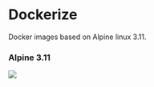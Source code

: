 # Dockerize
Docker images based on Alpine linux 3.11.
### Alpine 3.11
![](https://www.alpinelinux.org/alpinelinux-logo.svg) 
